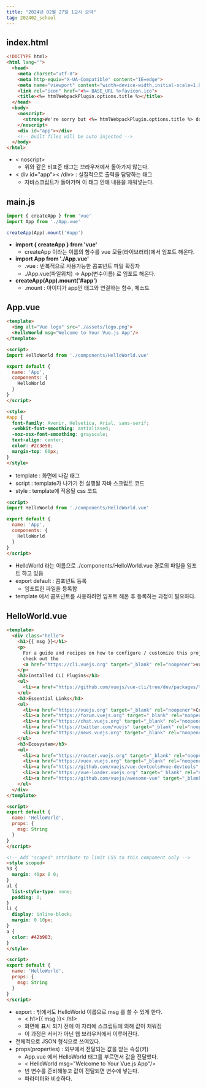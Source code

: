 ```yaml
---
title: "2024년 02월 27일 1교시 요약"
tag: 202402_school
---
```


## index.html

```html
<!DOCTYPE html>
<html lang="">
  <head>
    <meta charset="utf-8">
    <meta http-equiv="X-UA-Compatible" content="IE=edge">
    <meta name="viewport" content="width=device-width,initial-scale=1.0">
    <link rel="icon" href="<%= BASE_URL %>favicon.ico">
    <title><%= htmlWebpackPlugin.options.title %></title>
  </head>
  <body>
    <noscript>
      <strong>We're sorry but <%= htmlWebpackPlugin.options.title %> doesn't work properly without JavaScript enabled. Please enable it to continue.</strong>
    </noscript>
    <div id="app"></div>
    <!-- built files will be auto injected -->
  </body>
</html>
```

- < noscript> 
  - 위와 같은 비표준 태그는 브라우저에서 돌아가지 않는다. 
- < div id="app">< /div> : 실질적으로 출력을 담당하는 태그
  - 자바스크립트가 돌아가며 이 태그 안에 내용을 채워넣는다.


## main.js

```js
import { createApp } from 'vue'
import App from './App.vue'

createApp(App).mount('#app')
```

- **import { createApp } from 'vue'**
  - createApp 이라는 이름의 함수를 vue 모듈(라이브러리)에서 임포트 해온다.
- **import App from './App.vue'**
  - .vue : 반복적으로 사용가능한 콤포넌트 파일 확장자
  - ./App.vue(파일위치) -> App(변수이름) 로 임포트 해온다.
- **createApp(App).mount('#app')**
  - .mount : 아이디가 app인 태그와 연결하는 함수, 메소드

## App.vue

```html
<template>
  <img alt="Vue logo" src="./assets/logo.png">
  <HelloWorld msg="Welcome to Your Vue.js App"/>
</template>

<script>
import HelloWorld from './components/HelloWorld.vue'

export default {
  name: 'App',
  components: {
    HelloWorld
  }
}
</script>

<style>
#app {
  font-family: Avenir, Helvetica, Arial, sans-serif;
  -webkit-font-smoothing: antialiased;
  -moz-osx-font-smoothing: grayscale;
  text-align: center;
  color: #2c3e50;
  margin-top: 60px;
}
</style>
```

- template : 화면에 나갈 태그
- script : template가 나가기 전 실행될 자바 스크립트 코드
- style : template에 적용될 css 코드

```html
<script>
import HelloWorld from './components/HelloWorld.vue'

export default {
  name: 'App',
  components: {
    HelloWorld
  }
}
</script>
```

- HelloWorld 라는 이름으로 ./components/HelloWorld.vue 경로의 파일을 임포트 하고 있음
- export default : 콤포넌트 등록
  - 임포트한 파일을 등록함
- template 에서 콤포넌트를 사용하려면 임포트 해온 후 등록하는 과정이 필요하다.

## HelloWorld.vue

```html
<template>
  <div class="hello">
    <h1>{{ msg }}</h1>
    <p>
      For a guide and recipes on how to configure / customize this project,<br>
      check out the
      <a href="https://cli.vuejs.org" target="_blank" rel="noopener">vue-cli documentation</a>.
    </p>
    <h3>Installed CLI Plugins</h3>
    <ul>
      <li><a href="https://github.com/vuejs/vue-cli/tree/dev/packages/%40vue/cli-plugin-babel" target="_blank" rel="noopener">babel</a></li>
    </ul>
    <h3>Essential Links</h3>
    <ul>
      <li><a href="https://vuejs.org" target="_blank" rel="noopener">Core Docs</a></li>
      <li><a href="https://forum.vuejs.org" target="_blank" rel="noopener">Forum</a></li>
      <li><a href="https://chat.vuejs.org" target="_blank" rel="noopener">Community Chat</a></li>
      <li><a href="https://twitter.com/vuejs" target="_blank" rel="noopener">Twitter</a></li>
      <li><a href="https://news.vuejs.org" target="_blank" rel="noopener">News</a></li>
    </ul>
    <h3>Ecosystem</h3>
    <ul>
      <li><a href="https://router.vuejs.org" target="_blank" rel="noopener">vue-router</a></li>
      <li><a href="https://vuex.vuejs.org" target="_blank" rel="noopener">vuex</a></li>
      <li><a href="https://github.com/vuejs/vue-devtools#vue-devtools" target="_blank" rel="noopener">vue-devtools</a></li>
      <li><a href="https://vue-loader.vuejs.org" target="_blank" rel="noopener">vue-loader</a></li>
      <li><a href="https://github.com/vuejs/awesome-vue" target="_blank" rel="noopener">awesome-vue</a></li>
    </ul>
  </div>
</template>

<script>
export default {
  name: 'HelloWorld',
  props: {
    msg: String
  }
}
</script>

<!-- Add "scoped" attribute to limit CSS to this component only -->
<style scoped>
h3 {
  margin: 40px 0 0;
}
ul {
  list-style-type: none;
  padding: 0;
}
li {
  display: inline-block;
  margin: 0 10px;
}
a {
  color: #42b983;
}
</style>

```

```html
<script>
export default {
  name: 'HelloWorld',
  props: {
    msg: String
  }
}
</script>
```

- export : 밖에서도 HelloWorld 이름으로 msg 를 쓸 수 있게 한다.
  - < h1>{{ msg }}< /h1>
  - 화면에 표시 되기 전에 이 자리에 스크립트에 의해 값이 채워짐
  - 이 과정은 서버가 아닌 웹 브라우저에서 이루어진다.
- 전체적으로 JSON 형식으로 쓰여있다.
- props(properties) : 외부에서 전달되는 값을 받는 속성(키)
  - App.vue 에서 HelloWorld 태그를 부르면서 값을 전달했다.
  - < HelloWorld msg="Welcome to Your Vue.js App"/>
  - 빈 변수를 준비해놓고 값이 전달되면 변수에 넣는다.
  - 파라미터와 비슷하다.